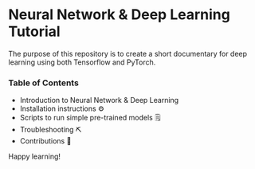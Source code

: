 # Neural Network & Deep Learning Tutorial
The purpose of this repository is to create a short documentary for deep learning using both Tensorflow and PyTorch. 

### Table of Contents
- Introduction to Neural Network & Deep Learning
- Installation instructions ⚙️
- Scripts to run simple pre-trained models 🗒️
- Troubleshooting ⛏️
- Contributions 🤝

Happy learning!
